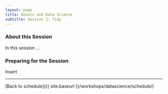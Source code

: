 ```yaml
---
layout: page
title: Donuts and Data Science
subtitle: Session 3: Tidy
---
```


### About this Session

In this session ...

### Preparing for the Session

Insert

* * *

[Back to schedule]({{ site.baseurl }}/workshops/datascience/schedule/)